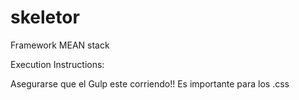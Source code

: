 skeletor
========

Framework MEAN stack


Execution Instructions:

Asegurarse que el Gulp este corriendo!! Es importante para los .css

